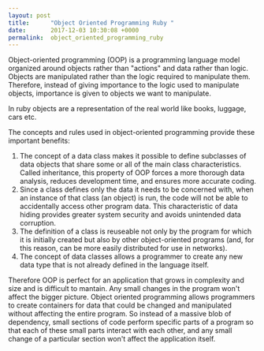 ```yaml
---
layout: post
title:      "Object Oriented Programming Ruby "
date:       2017-12-03 10:30:08 +0000
permalink:  object_oriented_programming_ruby
---
```


Object-oriented programming (OOP) is a programming language model organized around objects rather than "actions" and data rather than logic. Objects are manipulated rather than the logic required to manipulate them. Therefore, instead of giving importance to the logic used to manipulate objects, importance is given to objects we want to manipulate.

In ruby objects are a representation of the real world like books, luggage, cars etc. 


The concepts and rules used in object-oriented programming provide these important benefits:

1. The concept of a data class makes it possible to define subclasses of data objects that share some or all of the main class characteristics. Called inheritance, this property of OOP forces a more thorough data analysis, reduces development time, and ensures more accurate coding.
2. Since a class defines only the data it needs to be concerned with, when an instance of that class (an object) is run, the code will not be able to accidentally access other program data. This characteristic of data hiding provides greater system security and avoids unintended data corruption.
3. The definition of a class is reuseable not only by the program for which it is initially created but also by other object-oriented programs (and, for this reason, can be more easily distributed for use in networks).
4. The concept of data classes allows a programmer to create any new data type that is not already defined in the language itself.

Therefore OOP is perfect for an application that grows in complexity and size and is difficult to mantain. Any small changes in the program won't affect the bigger picture. Object oriented programming allows programmers to create containers for data that could be changed and manipulated without affecting the entire program. So instead of a massive blob of dependency, small sections of code perform specific parts of a program so that each of these small parts interact with each other, and any small change of a particular section won't affect the application itself.
